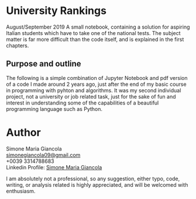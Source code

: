 # University Rankings
August/September 2019
A small notebook, containing a solution for aspiring Italian students which have to take one of the national tests. The subject matter is far more difficult than the code itself, and is explained in the first chapters. 

## Purpose and outline 
The following is a simple combination of Jupyter Notebook and pdf version of a code I made around 2 years ago, just after the end of my basic course in programming with pyhton and algorithms. It was my second individual project, not a university or job related task, just for the sake of fun and interest in understanding some of the capabilities of a beautiful programming language such as Python. 

# Author 
Simone Maria Giancola <br>
simonegiancola09@gmail.com <br>
+0039 3314788683 <br>
Linkedin Profile: [Simone Maria Giancola](https://www.linkedin.com/in/simone-maria-giancola-011465173/) <br>

I am absolutely not a professional, so any suggestion, either typo, code, writing, or analysis related is highly appreciated, and will be welcomed with enthusiasm.
